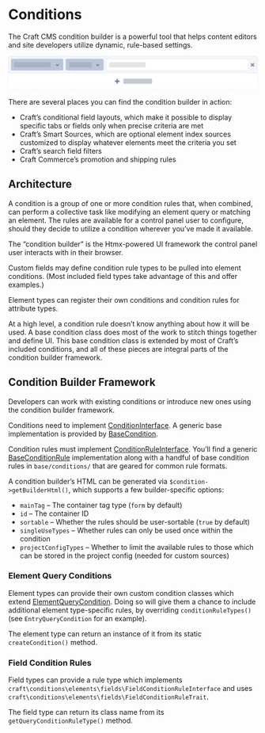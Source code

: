 # Conditions

The Craft CMS condition builder is a powerful tool that helps content editors and site developers utilize dynamic, rule-based settings.

![Abstracted illustration of a condition builder with a criteria row and an add button](../images/abstracted-condition.png)

There are several places you can find the condition builder in action:

- Craft’s conditional field layouts, which make it possible to display specific tabs or fields only when precise criteria are met
- Craft’s Smart Sources, which are optional element index sources customized to display whatever elements meet the criteria you set
- Craft’s search field filters
- Craft Commerce’s promotion and shipping rules

## Architecture

A condition is a group of one or more condition rules that, when combined, can perform a collective task like modifying an element query or matching an element. The rules are available for a control panel user to configure, should they decide to utilize a condition wherever you’ve made it available.

The “condition builder” is the Htmx-powered UI framework the control panel user interacts with in their browser.

Custom fields may define condition rule types to be pulled into element conditions. (Most included field types take advantage of this and offer examples.)

Element types can register their own conditions and condition rules for attribute types.

At a high level, a condition rule doesn’t know anything about how it will be used. A base condition class does most of the work to stitch things together and define UI. This base condition class is extended by most of Craft’s included conditions, and all of these pieces are integral parts of the condition builder framework.

## Condition Builder Framework

Developers can work with existing conditions or introduce new ones using the condition builder framework.

Conditions need to implement [ConditionInterface](craft4:craft\base\conditions\ConditionInterface). A generic base implementation is provided by [BaseCondition](craft4:craft\base\conditions\BaseCondition).

Condition rules must implement [ConditionRuleInterface](craft4:craft\base\conditions\ConditionRuleInterface). You’ll find a generic [BaseConditionRule](craft4:craft\base\conditions\BaseConditionRule) implementation along with a handful of base condition rules in `base/conditions/` that are geared for common rule formats.

A condition builder’s HTML can be generated via `$condition->getBuilderHtml()`, which supports a few builder-specific options:

- `mainTag` – The container tag type (`form` by default)
- `id` – The container ID
- `sortable` – Whether the rules should be user-sortable (`true` by default)
- `singleUseTypes` – Whether rules can only be used once within the condition
- `projectConfigTypes` – Whether to limit the available rules to those which can be stored in the project config (needed for custom sources)

### Element Query Conditions

Element types can provide their own custom condition classes which extend [ElementQueryCondition](craft4:craft\conditions\elements\ElementQueryCondition). Doing so will give them a chance to include additional element type-specific rules, by overriding `conditionRuleTypes()` (see `EntryQueryCondition` for an example).

The element type can return an instance of it from its static `createCondition()` method.

### Field Condition Rules

Field types can provide a rule type which implements `craft\conditions\elements\fields\FieldConditionRuleInterface` and uses `craft\conditions\elements\fields\FieldConditionRuleTrait`.

The field type can return its class name from its `getQueryConditionRuleType()` method.
